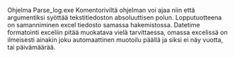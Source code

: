 Ohjelma Parse_log.exe 
Komentoriviltä ohjelman voi ajaa niin että argumentiksi syöttää tekstitiedoston absoluuttisen polun. Lopputuotteena on samanniminen excel tiedosto samassa hakemistossa.
Datetime formatointi exceliin pitää muokatava vielä tarvittaessa, omassa excelissä on ilmeisesti ainakin joku automaattinen muotoilu päällä ja siksi ei näy vuotta, tai päivämäärää.
